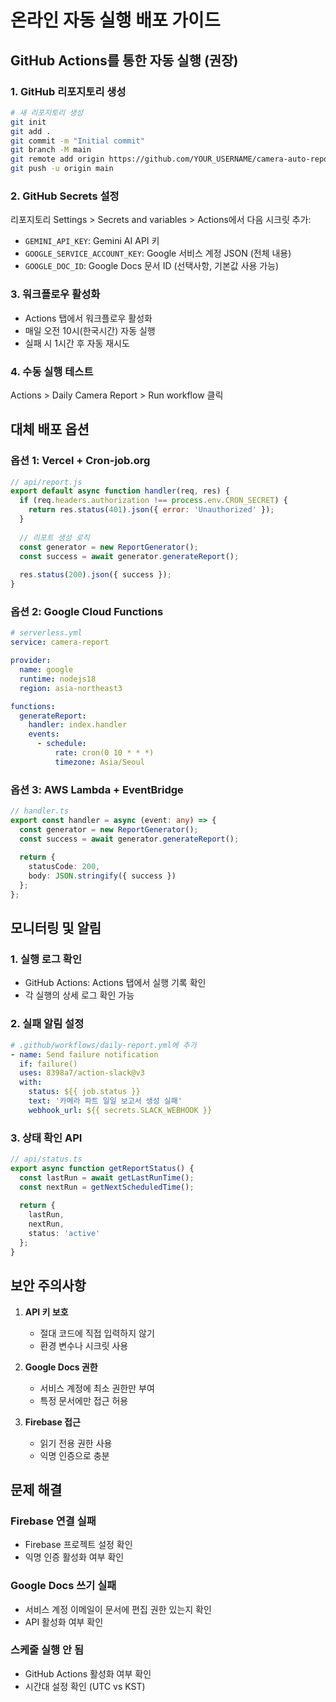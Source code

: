 # 온라인 자동 실행 배포 가이드

## GitHub Actions를 통한 자동 실행 (권장)

### 1. GitHub 리포지토리 생성
```bash
# 새 리포지토리 생성
git init
git add .
git commit -m "Initial commit"
git branch -M main
git remote add origin https://github.com/YOUR_USERNAME/camera-auto-report.git
git push -u origin main
```

### 2. GitHub Secrets 설정
리포지토리 Settings > Secrets and variables > Actions에서 다음 시크릿 추가:

- `GEMINI_API_KEY`: Gemini AI API 키
- `GOOGLE_SERVICE_ACCOUNT_KEY`: Google 서비스 계정 JSON (전체 내용)
- `GOOGLE_DOC_ID`: Google Docs 문서 ID (선택사항, 기본값 사용 가능)

### 3. 워크플로우 활성화
- Actions 탭에서 워크플로우 활성화
- 매일 오전 10시(한국시간) 자동 실행
- 실패 시 1시간 후 자동 재시도

### 4. 수동 실행 테스트
Actions > Daily Camera Report > Run workflow 클릭

## 대체 배포 옵션

### 옵션 1: Vercel + Cron-job.org
```javascript
// api/report.js
export default async function handler(req, res) {
  if (req.headers.authorization !== process.env.CRON_SECRET) {
    return res.status(401).json({ error: 'Unauthorized' });
  }
  
  // 리포트 생성 로직
  const generator = new ReportGenerator();
  const success = await generator.generateReport();
  
  res.status(200).json({ success });
}
```

### 옵션 2: Google Cloud Functions
```yaml
# serverless.yml
service: camera-report

provider:
  name: google
  runtime: nodejs18
  region: asia-northeast3

functions:
  generateReport:
    handler: index.handler
    events:
      - schedule:
          rate: cron(0 10 * * *)
          timezone: Asia/Seoul
```

### 옵션 3: AWS Lambda + EventBridge
```typescript
// handler.ts
export const handler = async (event: any) => {
  const generator = new ReportGenerator();
  const success = await generator.generateReport();
  
  return {
    statusCode: 200,
    body: JSON.stringify({ success })
  };
};
```

## 모니터링 및 알림

### 1. 실행 로그 확인
- GitHub Actions: Actions 탭에서 실행 기록 확인
- 각 실행의 상세 로그 확인 가능

### 2. 실패 알림 설정
```yaml
# .github/workflows/daily-report.yml에 추가
- name: Send failure notification
  if: failure()
  uses: 8398a7/action-slack@v3
  with:
    status: ${{ job.status }}
    text: '카메라 파트 일일 보고서 생성 실패'
    webhook_url: ${{ secrets.SLACK_WEBHOOK }}
```

### 3. 상태 확인 API
```typescript
// api/status.ts
export async function getReportStatus() {
  const lastRun = await getLastRunTime();
  const nextRun = getNextScheduledTime();
  
  return {
    lastRun,
    nextRun,
    status: 'active'
  };
}
```

## 보안 주의사항

1. **API 키 보호**
   - 절대 코드에 직접 입력하지 않기
   - 환경 변수나 시크릿 사용

2. **Google Docs 권한**
   - 서비스 계정에 최소 권한만 부여
   - 특정 문서에만 접근 허용

3. **Firebase 접근**
   - 읽기 전용 권한 사용
   - 익명 인증으로 충분

## 문제 해결

### Firebase 연결 실패
- Firebase 프로젝트 설정 확인
- 익명 인증 활성화 여부 확인

### Google Docs 쓰기 실패
- 서비스 계정 이메일이 문서에 편집 권한 있는지 확인
- API 활성화 여부 확인

### 스케줄 실행 안 됨
- GitHub Actions 활성화 여부 확인
- 시간대 설정 확인 (UTC vs KST)